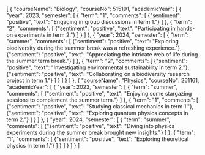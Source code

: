 [
{
"courseName": "Biology",
"courseNo": 515191,
"academicYear": [
{
"year": 2023,
"semester": [
{
"term": "1",
"comments": [
{"sentiment": "positive", "text": "Engaging in group discussions in term 1."}
]
},
{
"term": "2",
"comments": [
{"sentiment": "positive", "text": "Participating in hands-on experiments in term 2."}
]
}
]
},
{
"year": 2024,
"semester": [
{
"term": "summer",
"comments": [
{"sentiment": "positive", "text": "Exploring biodiversity during the summer break was a refreshing experience."},
{"sentiment": "positive", "text": "Appreciating the intricate web of life during the summer term break."}
]
},
{
"term": "2",
"comments": [
{"sentiment": "positive", "text": "Investigating environmental sustainability in term 2."},
{"sentiment": "positive", "text": "Collaborating on a biodiversity research project in term 1."}
]
}
]
}
]
},
{
"courseName": "Physics",
"courseNo": 261161,
"academicYear": [
{
"year": 2023,
"semester": [
{
"term": "summer",
"comments": [
{"sentiment": "positive", "text": "Enjoying some stargazing sessions to complement the summer term."}
]
},
{
"term": "1",
"comments": [
{"sentiment": "positive", "text": "Studying classical mechanics in term 1."},
{"sentiment": "positive", "text": "Exploring quantum physics concepts in term 2."}
]
}
]
},
{
"year": 2024,
"semester": [
{
"term": "summer",
"comments": [
{"sentiment": "positive", "text": "Diving into physics experiments during the summer break brought new insights."}
]
},
{
"term": "1",
"comments": [
{"sentiment": "positive", "text": "Exploring theoretical physics in term 1."}
]
}
]
}
]
}
]

